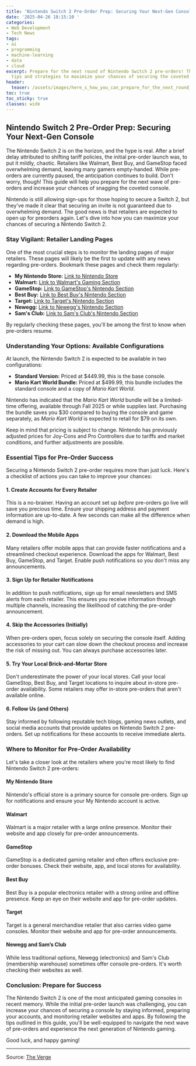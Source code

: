 ```yaml
---
title: 'Nintendo Switch 2 Pre-Order Prep: Securing Your Next-Gen Console'
date: '2025-04-26 18:15:10 '
categories:
- Web Development
- Tech News
tags:
- ai
- programming
- machine-learning
- data
- cloud
excerpt: Prepare for the next round of Nintendo Switch 2 pre-orders! This guide provides
  tips and strategies to maximize your chances of securing the coveted console.
header:
  teaser: /assets/images/here_s_how_you_can_prepare_for_the_next_round_of_n_20250426181510.jpg
toc: true
toc_sticky: true
classes: wide
---
```


## Nintendo Switch 2 Pre-Order Prep: Securing Your Next-Gen Console

The Nintendo Switch 2 is on the horizon, and the hype is real. After a brief delay attributed to shifting tariff policies, the initial pre-order launch was, to put it mildly, chaotic. Retailers like Walmart, Best Buy, and GameStop faced overwhelming demand, leaving many gamers empty-handed. While pre-orders are currently paused, the anticipation continues to build. Don't worry, though! This guide will help you prepare for the next wave of pre-orders and increase your chances of snagging the coveted console.

Nintendo is still allowing sign-ups for those hoping to secure a Switch 2, but they've made it clear that securing an invite is not guaranteed due to overwhelming demand. The good news is that retailers are expected to open up for preorders again. Let's dive into how you can maximize your chances of securing a Nintendo Switch 2.

### Stay Vigilant: Retailer Landing Pages

One of the most crucial steps is to monitor the landing pages of major retailers. These pages will likely be the first to update with any news regarding pre-orders. Bookmark these pages and check them regularly:

*   **My Nintendo Store:** [Link to Nintendo Store](https://www.nintendo.com/us/gaming-systems/switch-2/how-to-buy/)
*   **Walmart:** [Link to Walmart's Gaming Section](https://www.walmart.com/browse/video-games/nintendo-switch-consoles/2636_1075591_1232576)
*   **GameStop:** [Link to GameStop's Nintendo Section](https://www.gamestop.com/consoles/nintendo-switch)
*   **Best Buy:** [Link to Best Buy's Nintendo Section](https://www.bestbuy.com/site/nintendo/nintendo-switch/pcmcat79800050008.c?id=pcmcat79800050008)
*   **Target:** [Link to Target's Nintendo Section](https://www.target.com/c/nintendo-video-games/-/N-5xu1q)
*   **Newegg:** [Link to Newegg's Nintendo Section](https://www.newegg.com/Nintendo-Switch-Consoles/SubCategory/ID-3501)
*   **Sam's Club:** [Link to Sam's Club's Nintendo Section](https://www.samsclub.com/b/nintendo-switch/16801002)

By regularly checking these pages, you'll be among the first to know when pre-orders resume.

### Understanding Your Options: Available Configurations

At launch, the Nintendo Switch 2 is expected to be available in two configurations:

*   **Standard Version:** Priced at $449.99, this is the base console.
*   **Mario Kart World Bundle:** Priced at $499.99, this bundle includes the standard console and a copy of *Mario Kart World*. 

Nintendo has indicated that the *Mario Kart World* bundle will be a limited-time offering, available through Fall 2025 or while supplies last. Purchasing the bundle saves you $30 compared to buying the console and game separately, as *Mario Kart World* is expected to retail for $79 on its own. 

Keep in mind that pricing is subject to change. Nintendo has previously adjusted prices for Joy-Cons and Pro Controllers due to tariffs and market conditions, and further adjustments are possible.

### Essential Tips for Pre-Order Success

Securing a Nintendo Switch 2 pre-order requires more than just luck. Here's a checklist of actions you can take to improve your chances:

#### 1. Create Accounts for Every Retailer

This is a no-brainer. Having an account set up *before* pre-orders go live will save you precious time. Ensure your shipping address and payment information are up-to-date. A few seconds can make all the difference when demand is high.

#### 2. Download the Mobile Apps

Many retailers offer mobile apps that can provide faster notifications and a streamlined checkout experience. Download the apps for Walmart, Best Buy, GameStop, and Target. Enable push notifications so you don't miss any announcements.

#### 3. Sign Up for Retailer Notifications

In addition to push notifications, sign up for email newsletters and SMS alerts from each retailer. This ensures you receive information through multiple channels, increasing the likelihood of catching the pre-order announcement.

#### 4. Skip the Accessories (Initially)

When pre-orders open, focus solely on securing the console itself. Adding accessories to your cart can slow down the checkout process and increase the risk of missing out. You can always purchase accessories later.

#### 5. Try Your Local Brick-and-Mortar Store

Don't underestimate the power of your local stores. Call your local GameStop, Best Buy, and Target locations to inquire about in-store pre-order availability. Some retailers may offer in-store pre-orders that aren't available online.

#### 6. Follow Us (and Others)

Stay informed by following reputable tech blogs, gaming news outlets, and social media accounts that provide updates on Nintendo Switch 2 pre-orders. Set up notifications for these accounts to receive immediate alerts.

### Where to Monitor for Pre-Order Availability

Let's take a closer look at the retailers where you're most likely to find Nintendo Switch 2 pre-orders:

#### My Nintendo Store

Nintendo's official store is a primary source for console pre-orders. Sign up for notifications and ensure your My Nintendo account is active.

#### Walmart

Walmart is a major retailer with a large online presence. Monitor their website and app closely for pre-order announcements.

#### GameStop

GameStop is a dedicated gaming retailer and often offers exclusive pre-order bonuses. Check their website, app, and local stores for availability.

#### Best Buy

Best Buy is a popular electronics retailer with a strong online and offline presence. Keep an eye on their website and app for pre-order updates.

#### Target

Target is a general merchandise retailer that also carries video game consoles. Monitor their website and app for pre-order announcements.

#### Newegg and Sam’s Club

While less traditional options, Newegg (electronics) and Sam's Club (membership warehouse) sometimes offer console pre-orders. It's worth checking their websites as well.

### Conclusion: Prepare for Success

The Nintendo Switch 2 is one of the most anticipated gaming consoles in recent memory. While the initial pre-order launch was challenging, you can increase your chances of securing a console by staying informed, preparing your accounts, and monitoring retailer websites and apps. By following the tips outlined in this guide, you'll be well-equipped to navigate the next wave of pre-orders and experience the next generation of Nintendo gaming.

Good luck, and happy gaming!

---

Source: [The Verge](https://www.theverge.com/tech/653010/nintendo-switch-2-preorder-tips-tricks-release-date-price-availability-how-to-buy)